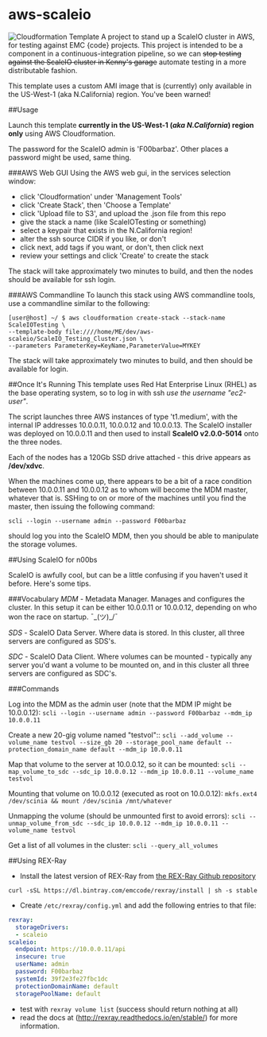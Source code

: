# aws-scaleio

![Cloudformation Template](docs/cloudformation.jpg)
A project to stand up a ScaleIO cluster in AWS, for testing against EMC {code} projects. This project is intended to be a component in a continuous-integration pipeline, so we can ~~stop testing against the ScaleIO cluster in Kenny's garage~~ automate testing in a more distributable fashion.

This template uses a custom AMI image that is (currently) only available in the US-West-1 (aka N.California) region. You've been warned!

##Usage

Launch this template **currently in the US-West-1 (_aka N.California_) region only** using AWS Cloudformation. 

The password for the ScaleIO admin is 'F00barbaz'. Other places a password might be used, same thing.

###AWS Web GUI
Using the AWS web gui, in the services selection window:
 - click 'Cloudformation' under 'Management Tools'
 - click 'Create Stack', then 'Choose a Template'
 - click 'Upload file to S3', and upload the .json file from this repo
 - give the stack a name (like ScaleIOTesting or something)
 - select a keypair that exists in the N.California region!
 - alter the ssh source CIDR if you like, or don't
 - click next, add tags if you want, or don't, then click next
 - review your settings and click 'Create' to create the stack

The stack will take approximately two minutes to build, and then the nodes should be available for ssh login.

###AWS Commandline
To launch this stack using AWS commandline tools, use a commandline similar to the following:

```
[user@host] ~/ $ aws cloudformation create-stack --stack-name ScaleIOTesting \
--template-body file:////home/ME/dev/aws-scaleio/ScaleIO_Testing_Cluster.json \
--parameters ParameterKey=KeyName,ParameterValue=MYKEY
```

The stack will take approximately two minutes to build, and then should be available for login.

##Once It's Running
This template uses Red Hat Enterprise Linux (RHEL) as the base operating system, so to log in with ssh *use the username "ec2-user"*.
 
The script launches three AWS instances of type 't1.medium', with the internal IP addresses 10.0.0.11, 10.0.0.12 and 10.0.0.13. The ScaleIO installer was deployed on 10.0.0.11 and then used to install **ScaleIO v2.0.0-5014** onto the three nodes.

Each of the nodes has a 120Gb SSD drive attached - this drive appears as **/dev/xdvc**.

When the machines come up, there appears to be a bit of a race condition between 10.0.0.11 and 10.0.0.12 as to whom will become the MDM master, whatever that is. SSHing to on or more of the machines until you find the master, then issuing the following command:

```scli --login --username admin --password F00barbaz```

should log you into the ScaleIO MDM, then you should be able to manipulate the storage volumes.

##Using ScaleIO for n00bs

ScaleIO is awfully cool, but can be a little confusing if you haven't used it before. Here's some tips.

###Vocabulary
*MDM* - Metadata Manager. Manages and configures the cluster. In this setup it can be either 10.0.0.11 or 10.0.0.12, depending on who won the race on startup. ¯\_(ツ)_/¯

*SDS* - ScaleIO Data Server. Where data is stored. In this cluster, all three servers are configured as SDS's.

*SDC* - ScaleIO Data Client. Where volumes can be mounted - typically any server you'd want a volume to be mounted on, and in this cluster all three servers are configured as SDC's.

###Commands

Log into the MDM as the admin user (note that the MDM IP might be 10.0.0.12):
```scli --login --username admin --password F00barbaz --mdm_ip 10.0.0.11```

Create a new 20-gig volume named "testvol"::
```scli --add_volume --volume_name testvol --size_gb 20 --storage_pool_name default --protection_domain_name default --mdm_ip 10.0.0.11```

Map that volume to the server at 10.0.0.12, so it can be mounted:
```scli --map_volume_to_sdc --sdc_ip 10.0.0.12 --mdm_ip 10.0.0.11 --volume_name testvol```

Mounting that volume on 10.0.0.12 (executed as root on 10.0.0.12):
```mkfs.ext4 /dev/scinia && mount /dev/scinia /mnt/whatever```

Unmapping the volume (should be unmounted first to avoid errors):
```scli --unmap_volume_from_sdc --sdc_ip 10.0.0.12 --mdm_ip 10.0.0.11 --volume_name testvol```

Get a list of all volumes in the cluster:
```scli --query_all_volumes```


##Using REX-Ray
- Install the latest version of REX-Ray from [the REX-Ray Github repository](https://github.com/emccode/rexray)
```
curl -sSL https://dl.bintray.com/emccode/rexray/install | sh -s stable
```
- Create `/etc/rexray/config.yml` and add the following entries to that file:
```YAML
rexray:
  storageDrivers:
  - scaleio
scaleio:
  endpoint: https://10.0.0.11/api
  insecure: true
  userName: admin
  password: F00barbaz
  systemId: 39f2e3fe27fbc1dc
  protectionDomainName: default
  storagePoolName: default
```
- test with `rexray volume list` (success should return nothing at all)
- read the docs at (http://rexray.readthedocs.io/en/stable/) for more information.

